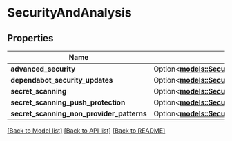# SecurityAndAnalysis

## Properties

Name | Type | Description | Notes
------------ | ------------- | ------------- | -------------
**advanced_security** | Option<[**models::SecurityAndAnalysisAdvancedSecurity**](security_and_analysis_advanced_security.md)> |  | [optional]
**dependabot_security_updates** | Option<[**models::SecurityAndAnalysisDependabotSecurityUpdates**](security_and_analysis_dependabot_security_updates.md)> |  | [optional]
**secret_scanning** | Option<[**models::SecurityAndAnalysisAdvancedSecurity**](security_and_analysis_advanced_security.md)> |  | [optional]
**secret_scanning_push_protection** | Option<[**models::SecurityAndAnalysisAdvancedSecurity**](security_and_analysis_advanced_security.md)> |  | [optional]
**secret_scanning_non_provider_patterns** | Option<[**models::SecurityAndAnalysisAdvancedSecurity**](security_and_analysis_advanced_security.md)> |  | [optional]

[[Back to Model list]](../README.md#documentation-for-models) [[Back to API list]](../README.md#documentation-for-api-endpoints) [[Back to README]](../README.md)


